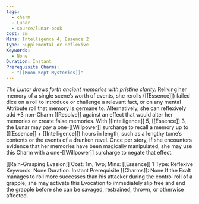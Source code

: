 ```yaml
---
tags:
  - charm
  - Lunar
  - source/lunar-book
Cost: 2m
Mins: Intelligence 4, Essence 2
Type: Supplemental or Reflexive
Keywords:
  - None
Duration: Instant
Prerequisite Charms:
  - "[[Moon-Kept Mysteries]]"
---
```

*The Lunar draws forth ancient memories with pristine clarity.*
Reliving her memory of a single scene’s worth of events, she rerolls ([[Essence]]) failed dice on a roll to introduce or challenge a relevant fact, or on any mental Attribute roll that memory is germane to. Alternatively, she can reflexively add +3 non-Charm [[Resolve]] against an effect that would alter her memories or create false memories. With [[Intelligence]] 5, [[Essence]] 3, the Lunar may pay a one-[[Willpower]] surcharge to recall a memory up to ([[Essence]] + [[Intelligence]]) hours in length, such as a lengthy tome’s contents or the events of a drunken revel. Once per story, if she encounters evidence that her memories have been magically manipulated, she may use this Charm with a one-[[Willpower]] surcharge to negate that effect.

[[Rain-Grasping Evasion]]
Cost: 1m, 1wp; Mins: [[Essence]] 1
Type: Reflexive
Keywords: None
Duration: Instant
Prerequisite [[Charms]]: None
If the Exalt manages to roll more successes than his attacker during the control roll of a grapple, she may activate this Evocation to immediately slip free and end the grapple before she can be savaged, restrained, thrown, or otherwise affected.